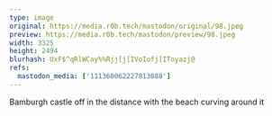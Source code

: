 ```yaml
---
type: image
original: https://media.r0b.tech/mastodon/original/98.jpeg
preview: https://media.r0b.tech/mastodon/preview/98.jpeg
width: 3325
height: 2494
blurhash: UxF$^qRlWCay%%Rjj[j[IVoIofj[IToyazj@
refs:
  mastodon_media: ['111360062227813088']
---
```


Bamburgh castle off in the distance with the beach curving around it
